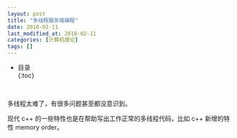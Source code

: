 ```yaml
---
layout: post
title: "多线程服务端编程"
date: 2018-02-11
last_modified_at: 2018-02-11
categories: [计算机理论]
tags: []
---
```


* 目录  
{:toc}
<br/>

多线程太难了，有很多问题甚至都没意识到。  

现代 c++ 的一些特性也是在帮助写出工作正常的多线程代码，比如 c++ 新增的特性 memory order。  
